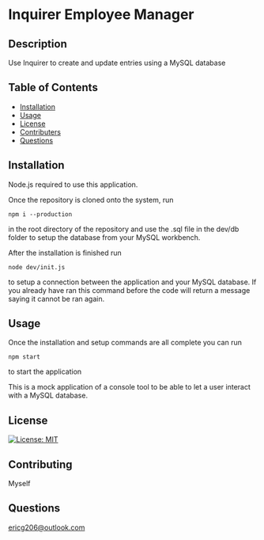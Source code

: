 # Inquirer Employee Manager
    
## Description

Use Inquirer to create and update entries using a MySQL database

## Table of Contents

* [Installation](#installation)
* [Usage](#usage)
* [License](#license)
* [Contributers](#contributing)
* [Questions](#questions)
        

## Installation

Node.js required to use this application. 

Once the repository is cloned onto the system, run
```
npm i --production
```
in the root directory of the repository and use the .sql file  in the dev/db folder to setup the database from your MySQL workbench.

After the installation is finished run
```
node dev/init.js
```
to setup a connection between the application and your MySQL database. If you already have ran this command before the code will return a message saying it cannot be ran again.
## Usage

Once the installation and setup commands are all complete you can run
```
npm start
```
to start the application

This is a mock application of a console tool to be able to let a user interact with a MySQL database.

## License

[![License: MIT](https://img.shields.io/badge/License-MIT-yellow.svg)](https://opensource.org/licenses/MIT)

## Contributing

Myself

## Questions

ericg206@outlook.com
    